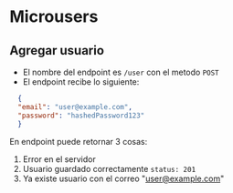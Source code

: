 # Microusers

## Agregar usuario

- El nombre del endpoint es `/user` con el metodo `POST`
- El endpoint recibe lo siguiente:

```json
  {
  "email": "user@example.com",
  "password": "hashedPassword123"
  }
```

En endpoint puede retornar 3 cosas:
1. Error en el servidor
2. Usuario guardado correctamente `status: 201`
3. Ya existe usuario con el correo "user@example.com"